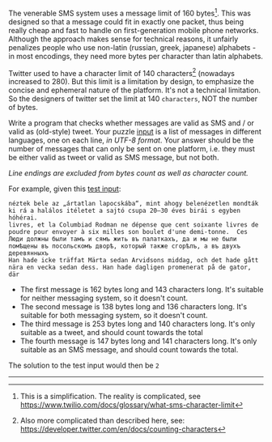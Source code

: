 The venerable SMS system uses a message limit of 160 bytes[^1]. This was designed so that a message could fit in exactly one packet, thus being really cheap and fast to handle on first-generation mobile phone networks. Although the approach makes sense for technical reasons, it unfairly penalizes people who use non-latin (russian, greek, japanese) alphabets - in most encodings, they need more bytes per character than latin alphabets.

Twitter used to have a character limit of 140 characters[^2] (nowadays increased to 280). But this limit is a limitation by design, to emphasize the concise and ephemeral nature of the platform. It's not a technical limitation. So the designers of twitter set the limit at 140 `characters`, NOT the number of bytes.

Write a program that checks whether messages are valid as SMS and / or valid as (old-style) tweet. Your puzzle [input](./input) is a list of messages in different languages, one on each line, *in UTF-8 format*.  Your answer should be the number of messages that can only be sent on one platform, i.e. they must be either valid as tweet or valid as SMS message, but not both.

*Line endings are excluded from bytes count as well as character count.*

For example, given this [test input](./test-input):

```
néztek bele az „ártatlan lapocskába“, mint ahogy belenézetlen mondták ki rá a halálos itéletet a sajtó csupa 20–30 éves birái s egyben hóhérai.
livres, et la Columbiad Rodman ne dépense que cent soixante livres de poudre pour envoyer à six milles son boulet d'une demi-tonne.  Ces
Люди должны были тамъ и сямъ жить въ палаткахъ, да и мы не были помѣщены въ посольскомъ дворѣ, который также сгорѣлъ, а въ двухъ деревянныхъ
Han hade icke träffat Märta sedan Arvidsons middag, och det hade gått nära en vecka sedan dess. Han hade dagligen promenerat på de gator, där
```

* The first message is 162 bytes long and 143 characters long. It's suitable for neither messaging system, so it doesn't count.
* The second message is 138 bytes long and 136 characters long. It's suitable for both messaging system, so it doesn't count.
* The third message is 253 bytes long and 140 characters long. It's only suitable as a tweet, and should count towards the total
* The fourth message is 147 bytes long and 141 characters long. It's only suitable as an SMS message, and should count towards the total.

The solution to the test input would then be `2`

------

[^1]: This is a simplification. The reality is complicated, see https://www.twilio.com/docs/glossary/what-sms-character-limit
[^2]: Also more complicated than described here, see: https://developer.twitter.com/en/docs/counting-characters
